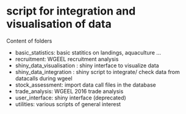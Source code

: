 # script for integration and visualisation of data
Content of folders
* basic_statistics: basic statitics on landings, aquaculture ...
* recruitment: WGEEL recruitment analysis
* shiny_data_visualisation : shiny interface to visualize data
* shiny_data_integration : shiny script to integrate/ check data from datacalls during wgeel
* stock_assessment: import data call files in the database
* trade_analysis: WGEEL 2016 trade analysis
* user_interface: shiny interface (deprecated)
* utilities: various scripts of general interest
